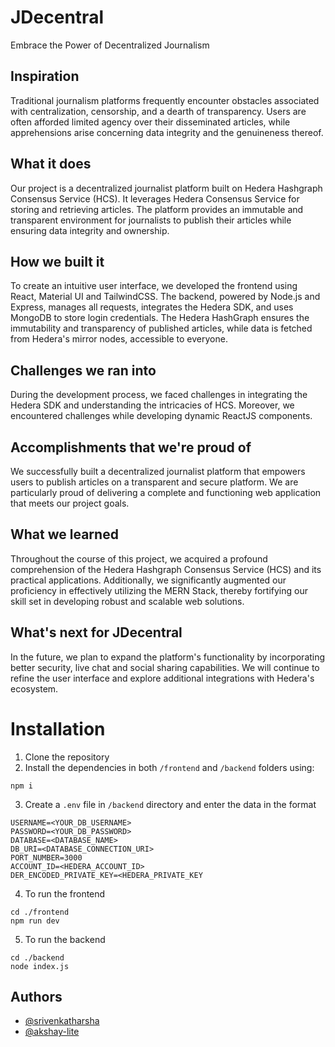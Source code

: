 # JDecentral
Embrace the Power of Decentralized Journalism
## Inspiration
Traditional journalism platforms frequently encounter obstacles associated with centralization, censorship, and a dearth of transparency. Users are often afforded limited agency over their disseminated articles, while apprehensions arise concerning data integrity and the genuineness thereof.
## What it does
Our project is a decentralized journalist platform built on Hedera Hashgraph Consensus Service (HCS). It leverages Hedera Consensus Service for storing and retrieving articles. The platform provides an immutable and transparent environment for journalists to publish their articles while ensuring data integrity and ownership.
## How we built it
To create an intuitive user interface, we developed the frontend using React, Material UI and TailwindCSS. The backend, powered by Node.js and Express, 
manages all requests, integrates the Hedera SDK, and uses MongoDB to store login credentials. 
The Hedera HashGraph ensures the immutability and transparency of published articles, while data is fetched from Hedera's mirror nodes, accessible to 
everyone.
## Challenges we ran into
During the development process, we faced challenges in integrating the Hedera SDK and understanding the intricacies of HCS. Moreover, we encountered challenges while developing dynamic ReactJS components.
## Accomplishments that we're proud of
We successfully built a decentralized journalist platform that empowers users to publish articles on a transparent and secure platform. We are particularly proud of delivering a complete and functioning web application that meets our project goals.
## What we learned
Throughout the course of this project, we acquired a profound comprehension of the Hedera Hashgraph Consensus Service (HCS) and its practical applications. Additionally, we significantly augmented our proficiency in effectively utilizing the MERN Stack, thereby fortifying our skill set in developing robust and scalable web solutions.
## What's next for JDecentral
In the future, we plan to expand the platform's functionality by incorporating better security, live chat and social sharing capabilities. We will continue to refine the user interface and explore additional integrations with Hedera's ecosystem.
# Installation
1. Clone the repository
2. Install the dependencies in both `/frontend` and `/backend` folders using:
```
npm i
```
3. Create a `.env` file in `/backend` directory and enter the data in the format
```
USERNAME=<YOUR_DB_USERNAME>
PASSWORD=<YOUR_DB_PASSWORD>
DATABASE=<DATABASE_NAME>
DB_URI=<DATABASE_CONNECTION_URI>
PORT_NUMBER=3000
ACCOUNT_ID=<HEDERA_ACCOUNT_ID>
DER_ENCODED_PRIVATE_KEY=<HEDERA_PRIVATE_KEY
```
4. To run the frontend
```
cd ./frontend
npm run dev
```
5. To run the backend
```
cd ./backend
node index.js
```

## Authors
- [@srivenkatharsha](https://www.github.com/srivenkatharsha)
- [@akshay-lite](https://github.com/Sai-Akshay)











